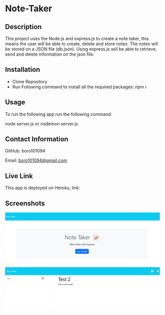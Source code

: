 # Note-Taker
## Description
This project uses the Node.js and express.js to create a note taker, this means the user will be able to create, delete and store notes.
The notes will be stored on a JSON file (db.json). Using express.js will be able to retrieve, send and delete information on the json file.


## Installation

- Clone Repository
- Run Following command to install all the required packages: npm i

## Usage
To run the following app run the following command:

node server.js or nodemon server.js


## Contact Information

GitHub: boro101094

Email: boro101094@gmail.com

## Live Link
This app is deployed on Heroku, link:



## Screenshots

![](./images/Landing%20Page.png)

![](./images/note%20creator.png)
